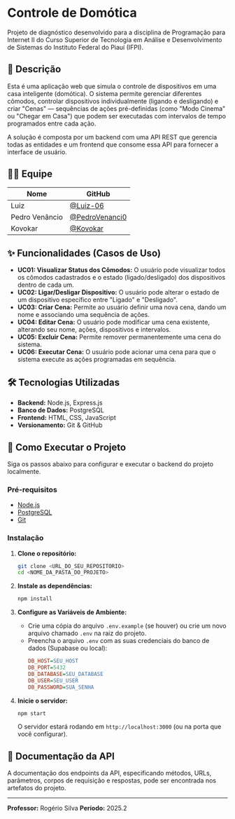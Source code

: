 # Controle de Domótica 

Projeto de diagnóstico desenvolvido para a disciplina de Programação para Internet II do Curso Superior de Tecnologia em Análise e Desenvolvimento de Sistemas do Instituto Federal do Piauí (IFPI).

## 📝 Descrição

Esta é uma aplicação web que simula o controle de dispositivos em uma casa inteligente (domótica). O sistema permite gerenciar diferentes cômodos, controlar dispositivos individualmente (ligando e desligando) e criar "Cenas" — sequências de ações pré-definidas (como "Modo Cinema" ou "Chegar em Casa") que podem ser executadas com intervalos de tempo programados entre cada ação.

A solução é composta por um backend com uma API REST que gerencia todas as entidades e um frontend que consome essa API para fornecer a interface de usuário.

## 🧑‍💻 Equipe

| Nome | GitHub |
| --- | --- |
| Luiz | [@Luiz-06](https://github.com/Luiz-06) |
| Pedro Venâncio | [@PedroVenanci0](https://github.com/PedroVenanci0) |
| Kovokar | [@Kovokar](https://github.com/Kovokar) |

## ✨ Funcionalidades (Casos de Uso)

- **UC01: Visualizar Status dos Cômodos:** O usuário pode visualizar todos os cômodos cadastrados e o estado (ligado/desligado) dos dispositivos dentro de cada um.
- **UC02: Ligar/Desligar Dispositivo:** O usuário pode alterar o estado de um dispositivo específico entre "Ligado" e "Desligado".
- **UC03: Criar Cena:** Permite ao usuário definir uma nova cena, dando um nome e associando uma sequência de ações.
- **UC04: Editar Cena:** O usuário pode modificar uma cena existente, alterando seu nome, ações, dispositivos e intervalos.
- **UC05: Excluir Cena:** Permite remover permanentemente uma cena do sistema.
- **UC06: Executar Cena:** O usuário pode acionar uma cena para que o sistema execute as ações programadas em sequência.

## 🛠️ Tecnologias Utilizadas

- **Backend:** Node.js, Express.js
- **Banco de Dados:** PostgreSQL
- **Frontend:** HTML, CSS, JavaScript
- **Versionamento:** Git & GitHub

## 🚀 Como Executar o Projeto

Siga os passos abaixo para configurar e executar o backend do projeto localmente.

### Pré-requisitos

- [Node.js](https://nodejs.org/en/)
- [PostgreSQL](https://www.postgresql.org/)
- [Git](https://git-scm.com/)

### Instalação

1. **Clone o repositório:**
   ```bash
   git clone <URL_DO_SEU_REPOSITORIO>
   cd <NOME_DA_PASTA_DO_PROJETO>
   ```

2. **Instale as dependências:**
   ```bash
   npm install
   ```

3. **Configure as Variáveis de Ambiente:**
   - Crie uma cópia do arquivo `.env.example` (se houver) ou crie um novo arquivo chamado `.env` na raiz do projeto.
   - Preencha o arquivo `.env` com as suas credenciais do banco de dados (Supabase ou local):
     ```ini
     DB_HOST=SEU_HOST
     DB_PORT=5432
     DB_DATABASE=SEU_DATABASE
     DB_USER=SEU_USER
     DB_PASSWORD=SUA_SENHA
     ```

4. **Inicie o servidor:**
   ```bash
   npm start
   ```
   O servidor estará rodando em `http://localhost:3000` (ou na porta que você configurar).

## 📄 Documentação da API

A documentação dos endpoints da API, especificando métodos, URLs, parâmetros, corpos de requisição e respostas, pode ser encontrada nos artefatos do projeto.

---
**Professor:** Rogério Silva
**Período:** 2025.2
